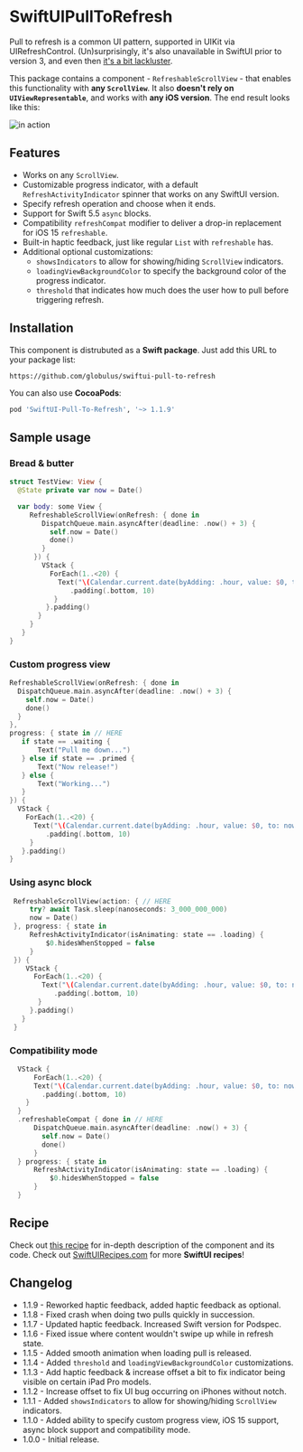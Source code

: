 # SwiftUIPullToRefresh

Pull to refresh is a common UI pattern, supported in UIKit via UIRefreshControl. (Un)surprisingly, it's also unavailable in SwiftUI prior to version 3, and even then [it's a bit lackluster](https://swiftuirecipes.com/blog/pull-to-refresh-with-swiftui-scrollview#drawbacks).

This package contains a component - `RefreshableScrollView`  - that enables this functionality with **any `ScrollView`**. It also **doesn't rely on `UIViewRepresentable`**, and works with **any iOS version**. The end result looks like this:

![in action](https://swiftuirecipes.com/user/pages/01.blog/pull-to-refresh-with-swiftui-scrollview/ezgif-4-bf1673b185d4.gif)

## Features

* Works on any `ScrollView`.
* Customizable progress indicator, with a default `RefreshActivityIndicator` spinner that works on any SwiftUI version.
* Specify refresh operation and choose when it ends.
* Support for Swift 5.5 `async` blocks.
* Compatibility `refreshCompat` modifier to deliver a drop-in replacement for iOS 15 `refreshable`.
* Built-in haptic feedback, just like regular `List` with `refreshable` has.
* Additional optional customizations:
  + `showsIndicators` to allow for showing/hiding `ScrollView` indicators.
  + `loadingViewBackgroundColor` to specify the background color of the progress indicator.
  + `threshold` that indicates how much does the user how to pull before triggering refresh.

## Installation

This component is distrubuted as a **Swift package**. Just add this URL to your package list:

```text
https://github.com/globulus/swiftui-pull-to-refresh
```

You can also use **CocoaPods**:

```ruby
pod 'SwiftUI-Pull-To-Refresh', '~> 1.1.9'
```

## Sample usage

### Bread & butter

```swift
struct TestView: View {
  @State private var now = Date()

  var body: some View {
     RefreshableScrollView(onRefresh: { done in
        DispatchQueue.main.asyncAfter(deadline: .now() + 3) {
          self.now = Date()
          done()
        }
      }) {
        VStack {
          ForEach(1..<20) {
            Text("\(Calendar.current.date(byAdding: .hour, value: $0, to: now)!)")
               .padding(.bottom, 10)
           }
         }.padding()
       }
     }
   }
}
```

### Custom progress view

```swift
RefreshableScrollView(onRefresh: { done in
  DispatchQueue.main.asyncAfter(deadline: .now() + 3) {
    self.now = Date()
    done()
  }
},
progress: { state in // HERE
   if state == .waiting {
       Text("Pull me down...")
   } else if state == .primed {
       Text("Now release!")
   } else {
       Text("Working...")
   }
}) {
  VStack {
    ForEach(1..<20) {
      Text("\(Calendar.current.date(byAdding: .hour, value: $0, to: now)!)")
         .padding(.bottom, 10)
     }
   }.padding()
}
```

### Using async block

```swift
 RefreshableScrollView(action: { // HERE
     try? await Task.sleep(nanoseconds: 3_000_000_000)
     now = Date()
 }, progress: { state in
     RefreshActivityIndicator(isAnimating: state == .loading) {
         $0.hidesWhenStopped = false
     }
 }) {
    VStack {
      ForEach(1..<20) {
        Text("\(Calendar.current.date(byAdding: .hour, value: $0, to: now)!)")
           .padding(.bottom, 10)
       }
     }.padding()
   }
 }
```

### Compatibility mode

```swift
  VStack {
      ForEach(1..<20) {
      Text("\(Calendar.current.date(byAdding: .hour, value: $0, to: now)!)")
        .padding(.bottom, 10)
    }
  }
  .refreshableCompat { done in // HERE
      DispatchQueue.main.asyncAfter(deadline: .now() + 3) {
        self.now = Date()
        done()
      }
  } progress: { state in
      RefreshActivityIndicator(isAnimating: state == .loading) {
          $0.hidesWhenStopped = false
      }
  }
```

## Recipe

Check out [this recipe](https://swiftuirecipes.com/blog/pull-to-refresh-with-swiftui-scrollview) for in-depth description of the component and its code. Check out [SwiftUIRecipes.com](https://swiftuirecipes.com) for more **SwiftUI recipes**!

## Changelog

* 1.1.9 - Reworked haptic feedback, added haptic feedback as optional.
* 1.1.8 - Fixed crash when doing two pulls quickly in succession.
* 1.1.7 - Updated haptic feedback. Increased Swift version for Podspec.
* 1.1.6 - Fixed issue where content wouldn't swipe up while in refresh state.
* 1.1.5 - Added smooth animation when loading pull is released.
* 1.1.4 - Added `threshold` and `loadingViewBackgroundColor` customizations.
* 1.1.3 - Add haptic feedback & increase offset a bit to fix indicator being visible on certain iPad Pro models.
* 1.1.2 - Increase offset to fix UI bug occurring on iPhones without notch.
* 1.1.1 - Added `showsIndicators` to allow for showing/hiding `ScrollView` indicators.
* 1.1.0 - Added ability to specify custom progress view, iOS 15 support, async block support and compatibility mode.
* 1.0.0 - Initial release.
